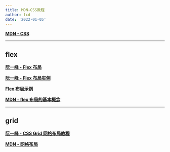 ```yaml
---
title: MDN-CSS教程
author: fcd
date: '2022-01-05'
---
```


**[MDN - CSS](https://developer.mozilla.org/zh-CN/docs/Web/CSS)**

---

## flex

**[阮一峰 - Flex 布局](https://www.ruanyifeng.com/blog/2015/07/flex-grammar.html)**

**[阮一峰 - Flex 布局实例](https://www.ruanyifeng.com/blog/2015/07/flex-examples.html)**

**[Flex 布局示例](http://static.vgee.cn/static/index.html)**

**[MDN - flex 布局的基本概念](https://developer.mozilla.org/zh-CN/docs/Web/CSS/CSS_Flexible_Box_Layout/Basic_Concepts_of_Flexbox)**

---

## grid

**[阮一峰 - CSS Grid 网格布局教程](https://www.ruanyifeng.com/blog/2019/03/grid-layout-tutorial.html)**


**[MDN - 网格布局](https://developer.mozilla.org/zh-CN/docs/Web/CSS/CSS_Grid_Layout)**